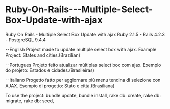 # Ruby-On-Rails---Multiple-Select-Box-Update-with-ajax
Ruby On Rails - Multiple Select Box Update with ajax
Ruby 2.1.5 - Rails 4.2.3 - PostgreSQL 9.4.4

--English
Project made to update multiple select box with ajax.
Example Project: States and cities.(Brazilian)

--Portugues
Projeto feito atualizar múltiplas select box com ajax.
Exemplo do projeto: Estados e cidades.(Brasileiras)

--Italiano 
Progetto fatto per aggiornare più menu tendina di selezione con AJAX.
Esempio di progetto: Stato e città.(Brasiliana)

To use the project:
bundle update,
bundle install,
rake db: create,
rake db: migrate,
rake db: seed,
